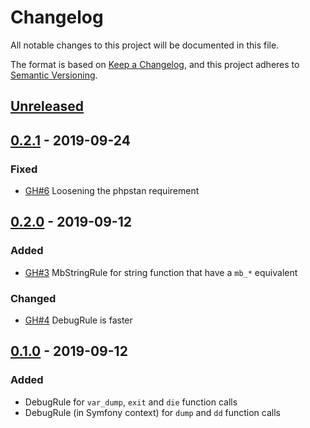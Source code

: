 # Changelog
All notable changes to this project will be documented in this file.

The format is based on [Keep a Changelog](https://keepachangelog.com/en/1.0.0/),
and this project adheres to [Semantic Versioning](https://semver.org/spec/v2.0.0.html).

## [Unreleased]

## [0.2.1] - 2019-09-24
### Fixed
- [GH#6](https://github.com/Korbeil/phpstan-generic-rules/pull/6) Loosening the phpstan requirement

## [0.2.0] - 2019-09-12
### Added
- [GH#3](https://github.com/Korbeil/phpstan-generic-rules/pull/3) MbStringRule for string function that have a `mb_*` equivalent

### Changed
- [GH#4](https://github.com/Korbeil/phpstan-generic-rules/pull/4) DebugRule is faster

## [0.1.0] - 2019-09-12
### Added
- DebugRule for `var_dump`, `exit` and `die` function calls
- DebugRule (in Symfony context) for `dump` and `dd` function calls

[Unreleased]: https://github.com/Korbeil/phpstan-generic-rules/compare/v0.2.1...HEAD
[0.2.1]: https://github.com/olivierlacan/keep-a-changelog/compare/v0.2.0...v0.2.1
[0.2.0]: https://github.com/olivierlacan/keep-a-changelog/compare/v0.1.0...v0.2.0
[0.1.0]: https://github.com/Korbeil/phpstan-generic-rules/releases/tag/v0.1.0
